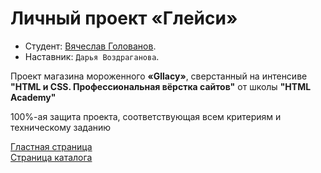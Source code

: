 # Личный проект «Глейси»

* Студент: [Вячеслав Голованов](https://up.htmlacademy.ru/htmlcss/29/user/657705).
* Наставник: `Дарья Воздраганова`.

Проект магазина мороженного **«Gllacy»**, сверстанный на интенсиве **"HTML и CSS. Профессиональная вёрстка сайтов"** от школы **"HTML Academy"**

100%-ая защита проекта, соответствующая всем критериям и техническому заданию

[Гластная страница](https://helloprivet.github.io/01_gllacy/index.html) <br>
[Страница каталога](https://helloprivet.github.io/01_gllacy/catalog.html)





